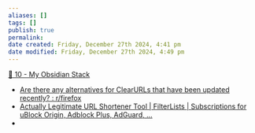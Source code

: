 ```yaml
---
aliases: []
tags: []
publish: true
permalink:
date created: Friday, December 27th 2024, 4:41 pm
date modified: Friday, December 27th 2024, 4:49 pm
---
```


[📁 10 - My Obsidian Stack](../../📁%2010%20-%20My%20Obsidian%20Stack/📁%2010%20-%20My%20Obsidian%20Stack.md)

- [Are there any alternatives for ClearURLs that have been updated recently? : r/firefox](https://www.reddit.com/r/firefox/comments/17msor4/are_there_any_alternatives_for_clearurls_that/)
- [Actually Legitimate URL Shortener Tool | FilterLists | Subscriptions for uBlock Origin, Adblock Plus, AdGuard, ...](https://filterlists.com/lists/actually-legitimate-url-shortener-tool)
- 